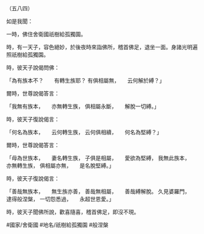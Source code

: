 （五八四）

如是我聞：

一時，佛住舍衛國祇樹給孤獨園。

時，有一天子，容色絕妙，於後夜時來詣佛所，稽首佛足，退坐一面。身諸光明遍照祇樹給孤獨園。

時，彼天子說偈問佛：

「為有族本不？　　有轉生族耶？
有俱相屬無，　　云何解於縛？」

爾時，世尊說偈答言：

「我無有族本，　　亦無轉生族，
俱相屬永斷，　　解脫一切縛。」

時，彼天子復說偈言：

「何名為族本，　　云何轉生族，
云何俱相續，　　何名為堅縛？」

爾時，世尊說偈答言：

「母為世族本，　　妻名轉生族，
子俱是相屬，　　愛欲為堅縛，
我無此族本，　　亦無轉生族，
俱相屬亦無，　　是名脫堅縛。」

時，彼天子復說偈言：

「善哉無族本，　　無生族亦善，
善哉無相屬，　　善哉縛解脫。
久見婆羅門，　　逮得般涅槃，
一切怨悉過，　　永超世恩愛。」

時，彼天子聞佛所說，歡喜隨喜，稽首佛足，即沒不現。

#國家/舍衛國
#地名/祇樹給孤獨園
#般涅槃
